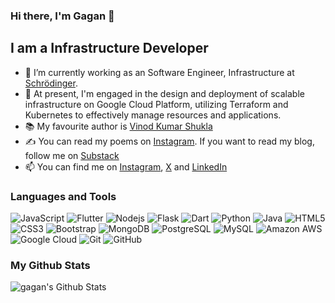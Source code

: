 ### Hi there, I'm Gagan  👋
## I am a Infrastructure Developer

- 🔭 I’m currently working as an Software Engineer, Infrastructure at [Schrödinger](https://schrodinger.com).
- 🌱 At present, I'm engaged in the design and deployment of scalable infrastructure on Google Cloud Platform, utilizing Terraform and Kubernetes to effectively manage resources and applications.
- 📚 My favourite author is [Vinod Kumar Shukla](https://hindwi.org/poets/vinod-kumar-shukla)
- ✍️ You can read my poems on [Instagram](https://www.instagram.com/stories/highlights/18021263095827297). If you want to read my blog, follow me on [Substack](https://gagantalreja.substack.com/)
- 📫 You can find me on [Instagram](https://www.instagram.com/gagantalreja/), [X](https://twitter.com/gagan_talreja) and [LinkedIn](https://www.linkedin.com/in/gagantalreja/)

### Languages and Tools

![JavaScript](https://img.shields.io/badge/-JavaScript-black?style=flat-square&logo=javascript)
![Flutter](https://img.shields.io/badge/-Flutter-blue?style=flat-square&logo=flutter)
![Nodejs](https://img.shields.io/badge/-Nodejs-black?style=flat-square&logo=Node.js)
![Flask](https://img.shields.io/badge/-Flask-blue?style=flat-square&logo=flask)
![Dart](https://img.shields.io/badge/-Dart-blue?style=flat-square&logo=dart)
![Python](https://img.shields.io/badge/-Python-black?style=flat-square&logo=Python)
![Java](https://img.shields.io/badge/-java-E34A86?style=flat-square&logo=java)
![HTML5](https://img.shields.io/badge/-HTML5-E34F26?style=flat-square&logo=html5&logoColor=white)
![CSS3](https://img.shields.io/badge/-CSS3-1572B6?style=flat-square&logo=css3)
![Bootstrap](https://img.shields.io/badge/-Bootstrap-563D7C?style=flat-square&logo=bootstrap)
![MongoDB](https://img.shields.io/badge/-MongoDB-black?style=flat-square&logo=mongodb)
![PostgreSQL](https://img.shields.io/badge/-PostgreSQL-336791?style=flat-square&logo=postgresql)
![MySQL](https://img.shields.io/badge/-MySQL-black?style=flat-square&logo=mysql)
![Amazon AWS](https://img.shields.io/badge/Amazon%20AWS-232F3E?style=flat-square&logo=amazon-aws)
![Google Cloud](https://img.shields.io/badge/Google%20Cloud-black?style=flat-square&logo=google-cloud)
![Git](https://img.shields.io/badge/-Git-black?style=flat-square&logo=git)
![GitHub](https://img.shields.io/badge/-GitHub-181717?style=flat-square&logo=github)

### My Github Stats

<p align = "center">
  <img align="left" alt="gagan's Github Stats" src="https://github-readme-stats.vercel.app/api?username=gagantalreja&theme=tokyonight&show_icons=true&hide_border=true&count_private=true" />
</p>


